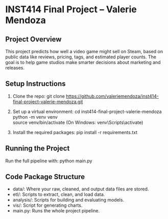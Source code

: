 # INST414 Final Project – Valerie Mendoza

## Project Overview
This project predicts how well a video game might sell on Steam, based on public data like reviews, pricing, tags, and estimated player counts. The goal is to help game studios make smarter decisions about marketing and releases.

## Setup Instructions
1. Clone the repo:
git clone https://github.com/valeriemendoza/inst414-final-project-valerie-mendoza.git

2. Set up a virtual environment:
cd inst414-final-project-valerie-mendoza  
python -m venv venv  
source venv/bin/activate   (On Windows: venv\Scripts\activate)

3. Install the required packages:
pip install -r requirements.txt

## Running the Project
Run the full pipeline with:
python main.py

## Code Package Structure
- data/: Where your raw, cleaned, and output data files are stored.
- etl/: Scripts to extract, clean, and load data.
- analysis/: Scripts for building and evaluating models.
- vis/: Script for generating charts.
- main.py: Runs the whole project pipeline.

